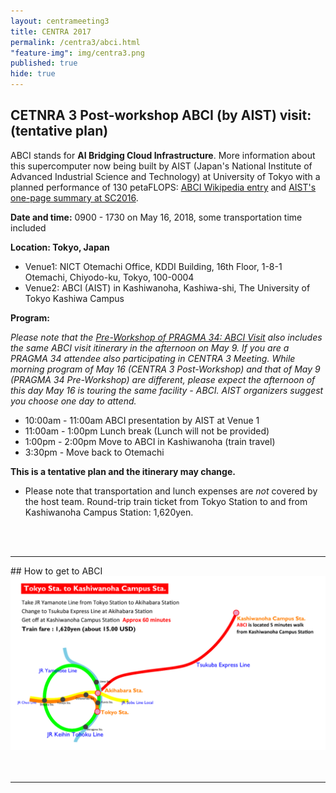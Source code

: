 ```yaml
---
layout: centrameeting3
title: CENTRA 2017
permalink: /centra3/abci.html
"feature-img": img/centra3.png
published: true
hide: true
---
```


## CETNRA 3 Post-workshop ABCI (by AIST) visit: (tentative plan)  

ABCI stands for **AI Bridging Cloud Infrastructure**. More information about this supercomputer now being built by AIST (Japan's National Institute of Advanced Industrial Science and Technology) at University of Tokyo with a planned performance of 130 petaFLOPS: [ABCI Wikipedia entry](https://en.wikipedia.org/wiki/AI_Bridging_Cloud_Infrastructure) and [AIST's one-page summary at SC2016](https://www.itri.aist.go.jp/events/sc2016/pdf/P06-ABCI.pdf).  

**Date and time:** 0900 - 1730 on May 16, 2018, some transportation time included
    
**Location: Tokyo, Japan**   
* Venue1: NICT Otemachi Office, KDDI Building, 16th Floor, 1-8-1 Otemachi, Chiyodo-ku, Tokyo, 100-0004
* Venue2: ABCI (AIST) in Kashiwanoha, Kashiwa-shi, The University of Tokyo Kashiwa Campus  

**Program:**

*Please note that the [Pre-Workshop of PRAGMA 34: ABCI Visit](http://www.pragma-grid.net/pragma34-program/) also includes the same ABCI visit itinerary in the afternoon on May 9. If you are a PRAGMA 34 attendee also participating in CENTRA 3 Meeting. While morning program of May 16 (CENTRA 3 Post-Workshop) and that of May 9 (PRAGMA 34 Pre-Workshop) are different, please expect the afternoon of this day May 16 is touring the same facility - ABCI. AIST organizers suggest you choose one day to attend.*

* 10:00am - 11:00am ABCI presentation by AIST at Venue 1
* 11:00am - 1:00pm Lunch break (Lunch will not be provided)  
* 1:00pm - 2:00pm Move to ABCI in Kashiwanoha (train travel)  
* 3:30pm - Move back to Otemachi  
    
**This is a tentative plan and the itinerary may change.**   
    
* Please note that transportation and lunch expenses are *not* covered by the host team. Round-trip train ticket from Tokyo Station to and from Kashiwanoha Campus Station: 1,620yen.  
<br>
<br>
<hr>
## How to get to ABCI  
<img src="/img/centra-3-abci-map.png" alt="CENTRA3 ABCI map" style="margin-right: auto;margin-left: auto;" class="img-responsive">

<br>
<br>
<br>
<hr>
